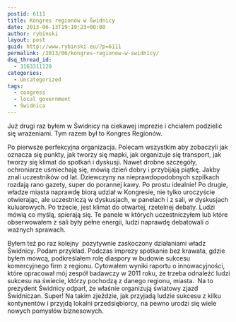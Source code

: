```yaml
---
postid: 6111
title: Kongres regionów w Świdnicy
date: 2013-06-13T19:19:23+00:00
author: rybinski
layout: post
guid: http://www.rybinski.eu/?p=6111
permalink: /2013/06/kongres-regionow-w-swidnicy/
dsq_thread_id:
  - 3163311120
categories:
  - Uncategorized
tags:
  - congress
  - local government
  - Świdnica
---
```

Już drugi raz byłem w Świdnicy na ciekawej imprezie i chciałem podzielić się wrażeniami. Tym razem był to Kongres Regionów.

Po pierwsze perfekcyjna organizacja. Polecam wszystkim aby zobaczyli jak oznacza się punkty, jak tworzy się mapki, jak organizuje się transport, jak tworzy się klimat do spotkań i dyskusji. Nawet drobne szczegóły, ochroniarze uśmiechają się, mówią dzień dobry i przybijają piątkę. Jakby znali uczestników od lat. Dziewczyny na nieprawdopodobnych szpilkach rozdają rano gazety, super do porannej kawy. Po prostu idealnie! Po drugie, władze miasta naprawdę biorą udział w Kongresie, nie tylko uroczyście otwierając, ale uczestniczą w dyskusjach, w panelach i z sali, w dyskusjach kuluarowych. Po trzecie, jest klimat do otwartej, rzetelnej debaty. Ludzi mówią co myślą, spierają się. Te panele w których uczestniczyłem lub które obserwowałem z sali były pełne energii, ludzi naprawdę debatowali o ważnych sprawach.

Byłem też po raz kolejny  pozytywnie zaskoczony działaniami władz Świdnicy. Podam przykład. Podczas imprezy spotkanie bez krawata, gdzie byłem mówcą, podkreślałem rolę diaspory w budowie sukcesu komercyjnego firm z regionu. Cytowałem wyniki raportu o innowacyjności, które opracował mój zespół badawczy w 2011 roku, że trzeba odnaleźć ludzi sukcesu na świecie, którzy pochodzą z danego regionu, miasta.  Na to prezydent Świdnicy odparł, że właśnie organizują światowy zjazd Świdniczan. Super! Na takim zjeździe, jak przyjadą ludzie sukcesu z kilku kontynentów i przyjdą lokalni przedsiębiorcy, na pewno urodzi się wiele nowych pomysłów biznesowych.
